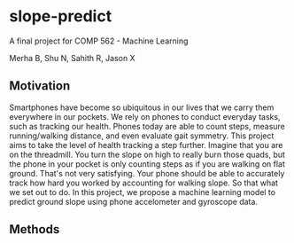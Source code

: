 # slope-predict

A final project for COMP 562 - Machine Learning

Merha B, Shu N, Sahith R, Jason X

## Motivation

Smartphones have become so ubiquitous in our lives that we carry them everywhere in our pockets. We rely on phones to conduct everyday tasks, such as tracking our health. Phones today are able to count steps, measure running/walking distance, and even evaluate gait symmetry. This project aims to take the level of health tracking a step further. Imagine that you are on the threadmill. You turn the slope on high to really burn those quads, but the phone in your pocket is only counting steps as if you are walking on flat ground. That's not very satisfying. Your phone should be able to accurately track how hard you worked by accounting for walking slope. So that what we set out to do. In this project, we propose a machine learning model to predict ground slope using phone accelometer and gyroscope data.

## Methods


